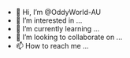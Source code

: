 - 👋 Hi, I’m @OddyWorld-AU
- 👀 I’m interested in ...
- 🌱 I’m currently learning ...
- 💞️ I’m looking to collaborate on ...
- 📫 How to reach me ...

<!---
OddyWorld-AU/OddyWorld-AU is a ✨ special ✨ repository because its `README.md` (this file) appears on your GitHub profile.
You can click the Preview link to take a look at your changes.
--->
